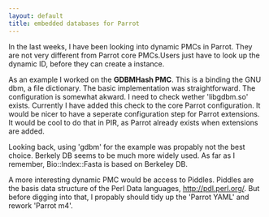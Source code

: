 ```yaml
---
layout: default
title: embedded databases for Parrot
---
```


<p>
In the last weeks, I have been looking into dynamic PMCs in Parrot. They are not very different from Parrot core PMCs.Users just have to look up the dynamic ID, before they can create a instance.
</p><p>
As an example I worked on the <b>GDBMHash PMC</b>. This is a binding the GNU dbm, a file dictionary. The basic implementation was straightforward. The configuration is somewhat akward. I need to check wether 'libgdbm.so' exists. Currently I have added this check to the core Parrot configuration. It would be nicer to have a seperate configuration step for Parrot extensions. It would be cool to do that in PIR, as Parrot already exists when extensions are added.
</p><p>
Looking back, using 'gdbm' for the example was propably not the best choice. Berkely DB seems to be much more widely used. As far as I remember, Bio::Index::Fasta is based on Berkeley DB.
</p><p>
A more interesting dynamic PMC would be access to Piddles.
Piddles are the basis data structure of the Perl Data languages, <a href="http://pdl.perl.org/" rel="nofollow">http://pdl.perl.org/</a>.
But before digging into that, I propably should tidy up the 'Parrot YAML' and rework 'Parrot m4'.
</p>
